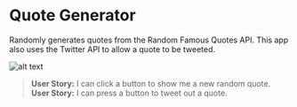 # Quote Generator

Randomly generates quotes from the Random Famous Quotes API. This app also uses the Twitter API to allow a quote to be tweeted.

![alt text](https://caleb-ellis.github.io/assets/img/quote.jpg)

>**User Story:** I can click a button to show me a new random quote.<br>
>**User Story:** I can press a button to tweet out a quote.<br>
